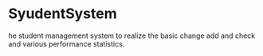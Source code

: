 # SyudentSystem
he student management system to realize the basic change add and check and various performance statistics.

